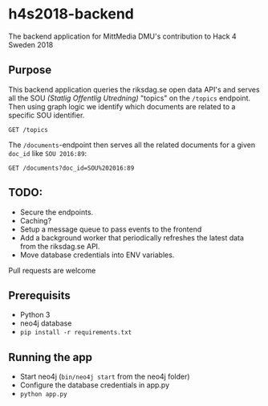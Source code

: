 # h4s2018-backend
The backend application for MittMedia DMU's contribution to Hack 4 Sweden 2018

## Purpose
This backend application queries the riksdag.se open data API's and serves all the SOU _(Statlig Offentlig Utredning)_ "topics" on the `/topics` endpoint. Then using graph logic we identify which documents are related to a specific SOU identifier.
```
GET /topics
```

The `/documents`-endpoint then serves all the related documents for a given `doc_id` like `SOU 2016:89`:
```
GET /documents?doc_id=SOU%202016:89
```

## TODO:
- Secure the endpoints.
- Caching?
- Setup a message queue to pass events to the frontend
- Add a background worker that periodically refreshes the latest data from the riksdag.se API.
- Move database credentials into ENV variables.

Pull requests are welcome

## Prerequisits
- Python 3
- neo4j database
- `pip install -r requirements.txt`

## Running the app
- Start neo4j (`bin/neo4j start` from the neo4j folder)
- Configure the database credentials in app.py
- `python app.py`
